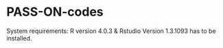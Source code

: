 # PASS-ON-codes

System requirements:
R version 4.0.3 & Rstudio Version 1.3.1093 has to be installed.

